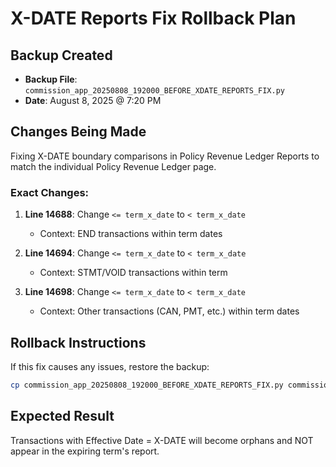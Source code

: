 # X-DATE Reports Fix Rollback Plan

## Backup Created
- **Backup File**: `commission_app_20250808_192000_BEFORE_XDATE_REPORTS_FIX.py`
- **Date**: August 8, 2025 @ 7:20 PM

## Changes Being Made
Fixing X-DATE boundary comparisons in Policy Revenue Ledger Reports to match the individual Policy Revenue Ledger page.

### Exact Changes:
1. **Line 14688**: Change `<= term_x_date` to `< term_x_date`
   - Context: END transactions within term dates
   
2. **Line 14694**: Change `<= term_x_date` to `< term_x_date`
   - Context: STMT/VOID transactions within term
   
3. **Line 14698**: Change `<= term_x_date` to `< term_x_date`
   - Context: Other transactions (CAN, PMT, etc.) within term dates

## Rollback Instructions
If this fix causes any issues, restore the backup:
```bash
cp commission_app_20250808_192000_BEFORE_XDATE_REPORTS_FIX.py commission_app.py
```

## Expected Result
Transactions with Effective Date = X-DATE will become orphans and NOT appear in the expiring term's report.
